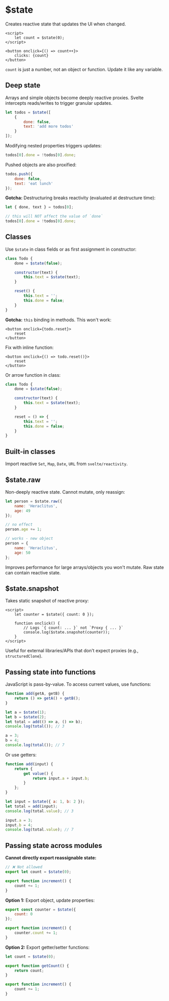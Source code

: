 # $state

Creates reactive state that updates the UI when changed.

```svelte
<script>
	let count = $state(0);
</script>

<button onclick={() => count++}>
	clicks: {count}
</button>
```

`count` is just a number, not an object or function. Update it like any variable.

## Deep state

Arrays and simple objects become deeply reactive proxies. Svelte intercepts reads/writes to trigger granular updates.

```js
let todos = $state([
	{
		done: false,
		text: 'add more todos'
	}
]);
```

Modifying nested properties triggers updates:

```js
todos[0].done = !todos[0].done;
```

Pushed objects are also proxified:

```js
todos.push({
	done: false,
	text: 'eat lunch'
});
```

**Gotcha:** Destructuring breaks reactivity (evaluated at destructure time):

```js
let { done, text } = todos[0];

// this will NOT affect the value of `done`
todos[0].done = !todos[0].done;
```

## Classes

Use `$state` in class fields or as first assignment in constructor:

```js
class Todo {
	done = $state(false);

	constructor(text) {
		this.text = $state(text);
	}

	reset() {
		this.text = '';
		this.done = false;
	}
}
```

**Gotcha:** `this` binding in methods. This won't work:

```svelte
<button onclick={todo.reset}>
	reset
</button>
```

Fix with inline function:

```svelte
<button onclick={() => todo.reset()}>
	reset
</button>
```

Or arrow function in class:

```js
class Todo {
	done = $state(false);

	constructor(text) {
		this.text = $state(text);
	}

	reset = () => {
		this.text = '';
		this.done = false;
	}
}
```

## Built-in classes

Import reactive `Set`, `Map`, `Date`, `URL` from `svelte/reactivity`.

## $state.raw

Non-deeply reactive state. Cannot mutate, only reassign:

```js
let person = $state.raw({
	name: 'Heraclitus',
	age: 49
});

// no effect
person.age += 1;

// works - new object
person = {
	name: 'Heraclitus',
	age: 50
};
```

Improves performance for large arrays/objects you won't mutate. Raw state can contain reactive state.

## $state.snapshot

Takes static snapshot of reactive proxy:

```svelte
<script>
	let counter = $state({ count: 0 });

	function onclick() {
		// Logs `{ count: ... }` not `Proxy { ... }`
		console.log($state.snapshot(counter));
	}
</script>
```

Useful for external libraries/APIs that don't expect proxies (e.g., `structuredClone`).

## Passing state into functions

JavaScript is pass-by-value. To access current values, use functions:

```js
function add(getA, getB) {
	return () => getA() + getB();
}

let a = $state(1);
let b = $state(2);
let total = add(() => a, () => b);
console.log(total()); // 3

a = 3;
b = 4;
console.log(total()); // 7
```

Or use getters:

```js
function add(input) {
	return {
		get value() {
			return input.a + input.b;
		}
	};
}

let input = $state({ a: 1, b: 2 });
let total = add(input);
console.log(total.value); // 3

input.a = 3;
input.b = 4;
console.log(total.value); // 7
```

## Passing state across modules

**Cannot directly export reassignable state:**

```js
// ❌ Not allowed
export let count = $state(0);

export function increment() {
	count += 1;
}
```

**Option 1:** Export object, update properties:

```js
export const counter = $state({
	count: 0
});

export function increment() {
	counter.count += 1;
}
```

**Option 2:** Export getter/setter functions:

```js
let count = $state(0);

export function getCount() {
	return count;
}

export function increment() {
	count += 1;
}
```